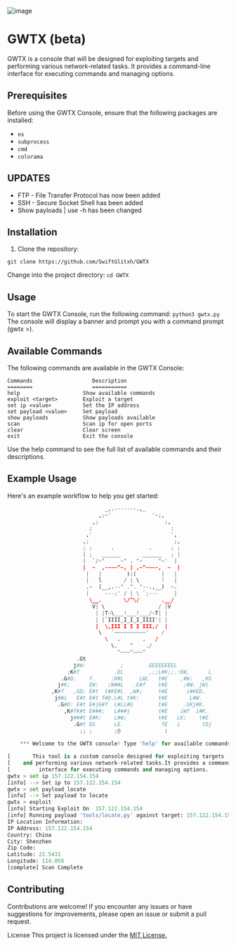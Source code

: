 ![image](https://github.com/SwiftGlitxh/GWTX/assets/72777943/b10e365e-911b-4f13-a92e-f79d99c101c7)

# GWTX (beta)

GWTX is a console that will be designed for exploiting targets and performing various network-related tasks. It provides a command-line interface for executing commands and managing options.

## Prerequisites

Before using the GWTX Console, ensure that the following packages are installed:

- `os`
- `subprocess`
- `cmd`
- `colorama`

## UPDATES
+ FTP - File Transfer Protocol has now been added 
+ SSH -  Secure Socket Shell has been added 
+ Show payloads | use -h has been changed

## Installation

1. Clone the repository:

`git clone https://github.com/SwiftGlitxh/GWTX`

Change into the project directory:
`cd GWTX`

## Usage
To start the GWTX Console, run the following command:
`python3 gwtx.py`
The console will display a banner and prompt you with a command prompt (gwtx >).
## Available Commands
The following commands are available in the GWTX Console:
```
Commands                   Description
========                   ===========
help                    Show available commands
exploit <target>        Exploit a target
set ip <value>          Set the IP address
set payload <value>     Set payload
show payloads           Show payloads available
scan                    Scan ip for open ports
clear                   Clear screen
exit                    Exit the console 
```
Use the help command to see the full list of available commands and their descriptions.

## Example Usage
Here's an example workflow to help you get started:

```python
                               _,.-------.,_
                             ,;~'             '~;,
                           ,;                     ;,
                          ;                         ;
                         ,'                         ',
                        ,;                           ;,
                        ; ;      .           .      ; ;
                        | ;   ______       ______   ; |
                        |  `/~"     ~" . "~     "~'  |
                        |  ~  ,-~~~^~, | ,~^~~~-,  ~  |
                         |   |        ):(        |   |
                         |   l       / | \       !   |
                         .~  (__,.--" .^. "--.,__)  ~.
                         |     ---;' / | \ `;---     |
                          \__.       \/^\/       .__/
                           V| \                 / |V
                            | |T~\___!___!___/~T| |
                            | |`IIII_I_I_I_IIII'| |
                            |  \,III I I I III,/  |
                             \   `~~~~~~~~~~'    /
                               \   .       .   /
                                 \.    ^    ./
                                   ^~~~^~~~^      
                      .Gt                                                                                           
                     j#W:           ;        GEEEEEEEL                                                              
                   ;K#f           .DL        ,;;L#K;;.:KW,      L                                                   
                 .G#D.    f.     :K#L     LWL   t#E    ,#W:   ,KG                                                   
                j#K;      EW:   ;W##L   .E#f    t#E     ;#W. jWi                                                    
              ,K#f   ,GD; E#t  t#KE#L  ,W#;     t#E      i#KED.                                                     
               j#Wi   E#t E#t f#D.L#L t#K:      t#E       L#W.                                                      
                .G#D: E#t E#jG#f  L#LL#G        t#E     .GKj#K.                                                     
                  ,K#fK#t E###;   L###j         t#E    iWf  i#K.                                                    
                    j###t E#K:    L#W;          t#E   LK:    t#E                                                    
                     .G#t EG      LE.            fE   i       tDj                                                   
                       ;; ;       ;@              :                                                                 
                                                                                                                    
    *** Welcome to the GWTX console! Type 'help' for available commands ***                                         

[       This tool is a custom console designed for exploiting targets           ]
[    and performing various network-related tasks.It provides a command-line    ]
[         interface for executing commands and managing options.                ]
gwtx > set ip 157.122.154.154
[info] --> Set ip to 157.122.154.154
gwtx > set payload locate
[info] --> Set payload to locate
gwtx > exploit
[info] Starting Exploit On  157.122.154.154
[info] Running payload 'tools/locate.py' against target: 157.122.154.154
IP Location Information:
IP Address: 157.122.154.154
Country: China
City: Shenzhen
Zip Code: 
Latitude: 22.5431
Longitude: 114.058
[complete] Scan Complete

```

## Contributing
Contributions are welcome! If you encounter any issues or have suggestions for improvements, please open an issue or submit a pull request.

License
This project is licensed under the [MIT License.](https://github.com/git/git-scm.com/blob/main/MIT-LICENSE.txt)

